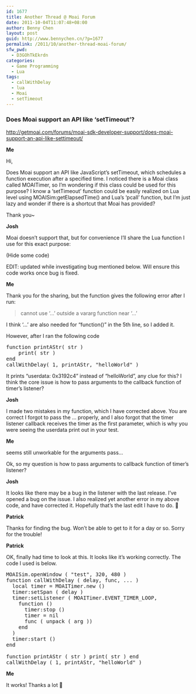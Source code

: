 ```yaml
---
id: 1677
title: Another Thread @ Moai Forum
date: 2011-10-04T11:07:48+08:00
author: Benny Chen
layout: post
guid: http://www.bennychen.cn/?p=1677
permalink: /2011/10/another-thread-moai-forum/
sfw_pwd:
  - D3GOhTkEkrdn
categories:
  - Game Programming
  - Lua
tags:
  - callWithDelay
  - lua
  - Moai
  - setTimeout
---
```

### Does Moai support an API like &#8216;setTimeout&#8217;?

<a href="http://getmoai.com/forums/moai-sdk-developer-support/does-moai-support-an-api-like-settimeout/" target="_blank">http://getmoai.com/forums/moai-sdk-developer-support/does-moai-support-an-api-like-settimeout/</a>

**Me**
  
Hi,
  
Does Moai support an API like JavaScript&#8217;s setTimeout, which schedules a function execution after a specified time. I noticed there is a Moai class called MOAITimer, so I&#8217;m wondering if this class could be used for this purpose? I know a &#8216;setTimeout&#8217; function could be easily realized on Lua level using MOAISim:getElapsedTime() and Lua&#8217;s &#8216;pcall&#8217; function, but I&#8217;m just lazy and wonder if there is a shortcut that Moai has provided?
  
Thank you~

**Josh**
  
Moai doesn&#8217;t support that, but for convenience I&#8217;ll share the Lua function I use for this exact purpose:
  
(Hide some code)
  
EDIT: updated while investigating bug mentioned below. Will ensure this code works once bug is fixed.

**Me**
  
Thank you for the sharing, but the function gives the following error after I run:

> cannot use &#8216;…&#8217; outside a vararg function near &#8216;…&#8217;

I think &#8216;…&#8217; are also needed for &#8220;function()&#8221; in the 5th line, so I added it.
  
However, after I ran the following code

<pre class="brush: lua; title: ; notranslate" title="">function printAStr( str )	
    print( str )
end
callWithDelay( 1, printAStr, "helloWorld" )
</pre>

It prints &#8220;userdata: 0x3192c4&#8221; instead of &#8220;helloWorld&#8221;, any clue for this? I think the core issue is how to pass arguments to the callback function of timer&#8217;s listener?

**Josh**
  
I made two mistakes in my function, which I have corrected above. You are correct I forgot to pass the … properly, and I also forgot that the timer listener callback receives the timer as the first parameter, which is why you were seeing the userdata print out in your test.

**Me**
  
seems still unworkable for the arguments pass…
  
Ok, so my question is how to pass arguments to callback function of timer&#8217;s listener?

**Josh**
  
It looks like there may be a bug in the listener with the last release. I&#8217;ve opened a bug on the issue. I also realized yet another error in my above code, and have corrected it. Hopefully that&#8217;s the last edit I have to do. 🙂

**Patrick**
  
Thanks for finding the bug. Won&#8217;t be able to get to it for a day or so. Sorry for the trouble!

**Patrick**
  
OK, finally had time to look at this. It looks like it&#8217;s working correctly. The code I used is below.

<pre class="brush: lua; title: ; notranslate" title="">MOAISim.openWindow ( "test", 320, 480 )
function callWithDelay ( delay, func, ... )
  local timer = MOAITimer.new ()
  timer:setSpan ( delay )
  timer:setListener ( MOAITimer.EVENT_TIMER_LOOP,
    function ()
      timer:stop ()
      timer = nil
      func ( unpack ( arg ))
    end
  )
  timer:start ()
end

function printAStr ( str ) print( str ) end
callWithDelay ( 1, printAStr, "helloWorld" )
</pre>

**Me**
  
It works! Thanks a lot 🙂